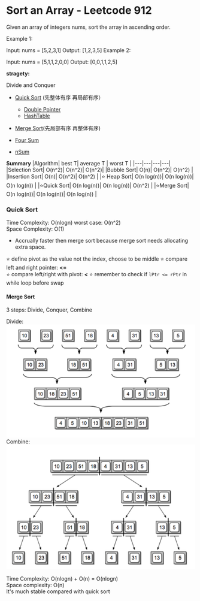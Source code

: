 # Sort an Array - Leetcode 912
Given an array of integers nums, sort the array in ascending order.

Example 1:

Input: nums = [5,2,3,1]
Output: [1,2,3,5]
Example 2:

Input: nums = [5,1,1,2,0,0]
Output: [0,0,1,1,2,5]
 

**stragety:** <br/>

Divide and Conquer
- [Quick Sort](#quick-sort) (先整体有序 再局部有序）
  - [Double Pointer](#double-pointer)
  - [HashTable](#hashtable)

- [Merge Sort](#merge-sort)(先局部有序 再整体有序)
- [Four Sum](#four-sum)
- [nSum](#n-sum)

**Summary**
|Algorithm| best T| average T | worst T |
|---|---|---|---|
|Selection Sort|	O(n^2)|	O(n^2)|	O(n^2)|
|Bubble Sort|	O(n)|	O(n^2)|	O(n^2)	 |
|Insertion Sort|	O(n)|	O(n^2)|	O(n^2)	 |
|:star: Heap Sort|	O(n log(n))|	O(n log(n))|	O(n log(n))	 |
|:star:Quick Sort|	O(n log(n))|	O(n log(n))|	O(n^2)	 |
|:star:Merge Sort|	O(n log(n))|	O(n log(n))|	O(n log(n))	 |



### Quick Sort
Time Complexity: O(nlogn) worst case: O(n^2)<br>
Space Complexity: O(1)
- Accrually faster then merge sort because merge sort needs allocating extra space.

:star: define pivot as the value not the index, choose to be middle
:star: compare left and right pointer: **<=**<br>
:star: compare left/right with pivot: **<**
:star: remember to check if ```lPtr <= rPtr``` in while loop before swap
#### Merge Sort
3 steps: Divide, Conquer, Combine

Divide: 
<img src="image/merge_sort_merge.png" width="550"><br>
Combine:
<img src="image/merge_sort_split.png" width="550">

Time Complexity: O(nlogn) + O(n) = O(nlogn) <br>
Space complexity: O(n)<br>
It's much stable compared with quick sort

